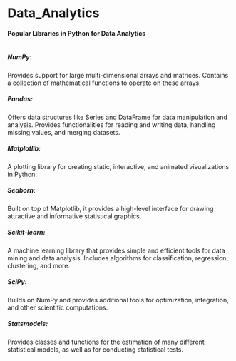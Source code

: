 # Data_Analytics


#### Popular Libraries in Python for Data Analytics</br></br>

##### NumPy:</br>
Provides support for large multi-dimensional arrays and matrices.
Contains a collection of mathematical functions to operate on these arrays.
</br>

##### Pandas:</br>
Offers data structures like Series and DataFrame for data manipulation and analysis.
Provides functionalities for reading and writing data, handling missing values, and merging datasets.
</br>

##### Matplotlib:</br>
A plotting library for creating static, interactive, and animated visualizations in Python.
</br>

##### Seaborn:</br>
Built on top of Matplotlib, it provides a high-level interface for drawing attractive and informative statistical graphics.
</br>

##### Scikit-learn:</br>
A machine learning library that provides simple and efficient tools for data mining and data analysis.
Includes algorithms for classification, regression, clustering, and more.
</br>

##### SciPy:</br>
Builds on NumPy and provides additional tools for optimization, integration, and other scientific computations.
</br>

##### Statsmodels:</br>
Provides classes and functions for the estimation of many different statistical models, as well as for conducting statistical tests.
</br>
